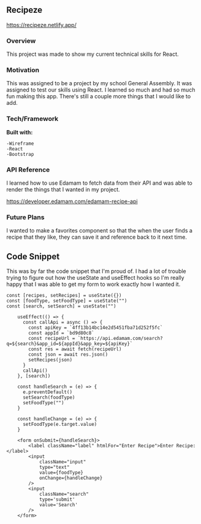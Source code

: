 ## Recipeze

https://recipeze.netlify.app/

### Overview

This project was made to show my current technical skills for React.

### Motivation

This was assigned to be a project by my school General Assembly. It was assigned to test our skills using React. I learned so much and had so much fun making this app. There's still a couple more things that I would like to add.

### Tech/Framework

**Built with:**

    -Wireframe
    -React
    -Bootstrap

### API Reference

I learned how to use Edamam to fetch data from their API and was able to render the things that I wanted in my project.

https://developer.edamam.com/edamam-recipe-api

### Future Plans

I wanted to make a favorites component so that the when the user finds a recipe that they like, they can save it and reference back to it next time.

## Code Snippet

This was by far the code snippet that I'm proud of. I had a lot of trouble trying to figure out how the useState and useEffect hooks so I'm really happy that I was able to get my form to work exactly how I wanted it.

```
const [recipes, setRecipes] = useState({})
const [foodType, setFoodType] = useState("")
const [search, setSearch] = useState("")
  
    useEffect(() => {
      const callApi = async () => {
        const apiKey = `4ff13b14bc14e2d5451fba71d252f5fc`
        const appId = `bd9d80c8` 
        const recipeUrl = `https://api.edamam.com/search?q=${search}&app_id=${appId}&app_key=${apiKey}`
        const res = await fetch(recipeUrl)
        const json = await res.json()
        setRecipes(json)
      }
      callApi()
    }, [search])
  
    const handleSearch = (e) => {
      e.preventDefault()
      setSearch(foodType)
      setFoodType("")
    }
  
    const handleChange = (e) => {
      setFoodType(e.target.value)
    }

    <form onSubmit={handleSearch}>
        <label className="label" htmlFor="Enter Recipe">Enter Recipe:</label>
        <input
            className="input"
            type="text"
            value={foodType}
            onChange={handleChange} 
        />
        <input
            className="search"
            type='submit'
            value='Search' 
        />
    </form>
```

